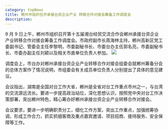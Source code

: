 ```yaml
---
category: topNews
title: 郴州市组织召开承接台资企业产业 转移合作对接会筹备工作调度会
description:
---
```


9 月 9 日上午，郴州市组织召开第十五届湘台经贸交流合作会郴州承接台资企业产业转移合作对接会筹备工作调度会。市政府副市长周海林主持，郴州高新区党工委副书记、管委会主任李黎明，市委副秘书长、市委台办主任郭名亮，市委副秘书长、市委办副主任刘颖以及相关市直单位负责人参加。
![](http://www.hnstb.gov.cn/uploads/allimg/210913/1-2109131S11L30.png)

调度会上，市台办对郴州承接台资企业产业转移合作对接会组委会就郴州筹备分会的总体方案作了情况说明，市组委会有关成员单位负责人分别提出了具体的意见建议。

会议指出，湖南是全国对台工作大省，郴州是全省对台工作重点市州之一，与台湾的交流源远流长。要进一步提高政治站位，深化思想认识，按照党中央对台工作决策部署，突出郴州特色，精心筹办好郴州承接台资企业产业转移合作对接会。

会议要求，要进一步明确职责分工，细化工作方案，突出工作重点，加强统筹协调，形成工作合力，抓实抓细客商及重点嘉宾邀请、项目招商、接待服务、安全保障等工作。
